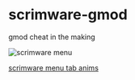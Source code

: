 # scrimware-gmod
gmod cheat in the making

![scrimware menu](https://i.imgur.com/c2x2gMK.png)

[scrimware menu tab anims](https://i.imgur.com/a1RoP2n.mp4)
